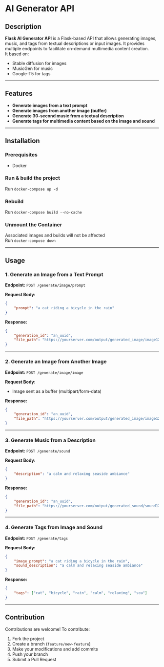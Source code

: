 # AI Generator API

## Description

**Flask AI Generator API** is a Flask-based API that allows generating images, music, and tags from textual descriptions or input images. It provides multiple endpoints to facilitate on-demand multimedia content creation. <br />
It based on:
- Stable diffusion for images
- MusicGen for music
- Google-T5 for tags

---

## Features

- **Generate images from a text prompt**
- **Generate images from another image (buffer)**
- **Generate 30-second music from a textual description**
- **Generate tags for multimedia content based on the image and sound**

---

## Installation

### Prerequisites
- Docker

### Run & build the project
Run `docker-compose up -d`

### Rebuild
Run `docker-compose build --no-cache`

### Unmount the Container
Associated images and builds will not be affected <br />
Run `docker-compose down`

---

## Usage

### 1. Generate an Image from a Text Prompt

**Endpoint:** `POST /generate/image/prompt`

**Request Body:**
```json
{
    "prompt": "a cat riding a bicycle in the rain"
}
```

**Response:**
```json
{
    "generation_id": "an_uuid",
    "file_path": "https://yourserver.com/output/generated_image/image123.png"
}
```

---

### 2. Generate an Image from Another Image

**Endpoint:** `POST /generate/image/image`

**Request Body:**
- Image sent as a buffer (multipart/form-data)

**Response:**
```json
{
    "generation_id": "an_uuid",
    "file_path": "https://yourserver.com/output/generated_image/image123.png"
}
```

---

### 3. Generate Music from a Description

**Endpoint:** `POST /generate/sound`

**Request Body:**
```json
{
    "description": "a calm and relaxing seaside ambiance"
}
```

**Response:**
```json
{
    "generation_id": "an_uuid",
    "file_path": "https://yourserver.com/output/generated_sound/sound123.wav"
}
```

---

### 4. Generate Tags from Image and Sound

**Endpoint:** `POST /generate/tags`

**Request Body:**
```json
{
    "image_prompt": "a cat riding a bicycle in the rain",
    "sound_description": "a calm and relaxing seaside ambiance"
}
```

**Response:**
```json
{
    "tags": ["cat", "bicycle", "rain", "calm", "relaxing", "sea"]
}
```

---

## Contribution

Contributions are welcome! To contribute:
1. Fork the project
2. Create a branch (`feature/new-feature`)
3. Make your modifications and add commits
4. Push your branch
5. Submit a Pull Request

